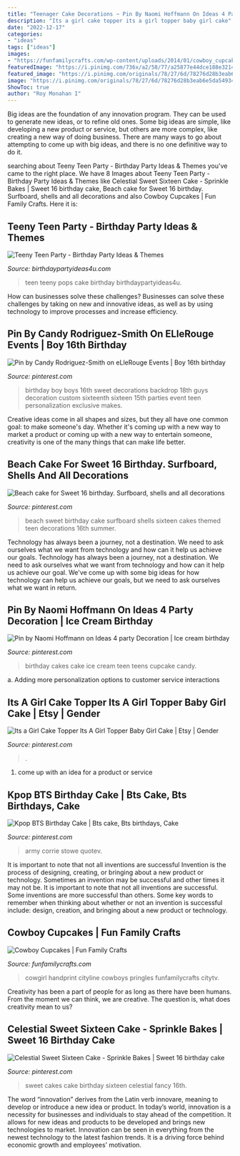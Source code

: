 ```yaml
---
title: "Teenager Cake Decorations ~ Pin By Naomi Hoffmann On Ideas 4 Party Decoration"
description: "Its a girl cake topper its a girl topper baby girl cake"
date: "2022-12-17"
categories:
- "ideas"
tags: ["ideas"]
images:
- "https://funfamilycrafts.com/wp-content/uploads/2014/01/cowboy_cupcakes.jpeg"
featuredImage: "https://i.pinimg.com/736x/a2/58/77/a25877e44dce188e3214af0b46d27a7b.jpg"
featured_image: "https://i.pinimg.com/originals/78/27/6d/78276d28b3eab6e5da549347830472b2.jpg"
image: "https://i.pinimg.com/originals/78/27/6d/78276d28b3eab6e5da549347830472b2.jpg"
ShowToc: true
author: "Roy Monahan I"
---
```



Big ideas are the foundation of any innovation program. They can be used to generate new ideas, or to refine old ones. Some big ideas are simple, like developing a new product or service, but others are more complex, like creating a new way of doing business. There are many ways to go about attempting to come up with big ideas, and there is no one definitive way to do it.

	

		
searching about Teeny Teen Party - Birthday Party Ideas &amp; Themes you've came to the right place. We have 8 Images about Teeny Teen Party - Birthday Party Ideas &amp; Themes like Celestial Sweet Sixteen Cake - Sprinkle Bakes | Sweet 16 birthday cake, Beach cake for Sweet 16 birthday. Surfboard, shells and all decorations and also Cowboy Cupcakes | Fun Family Crafts. Here it is:
		
    
## Teeny Teen Party - Birthday Party Ideas &amp; Themes

<img loading=lazy src="http://birthdaypartyideas4u.com/wp-content/uploads/2016/10/Teeny-Teen-Party-Cake-Pops.jpg" onerror="this.onerror=null;this.src='https://tse2.mm.bing.net/th?id=OIP.qazJQYg5gqYu3zeejqK40QHaLH&amp;pid=15.1';" alt="Teeny Teen Party - Birthday Party Ideas &amp; Themes">

_Source: birthdaypartyideas4u.com_

>teen teeny pops cake birthday birthdaypartyideas4u. 

	

How can businesses solve these challenges?
Businesses can solve these challenges by taking on new and innovative ideas, as well as by using technology to improve processes and increase efficiency.

    
## Pin By Candy Rodriguez-Smith On ELleRouge Events | Boy 16th Birthday

<img loading=lazy src="https://i.pinimg.com/originals/6e/41/ae/6e41ae09720911b3840847a74f33ff63.jpg" onerror="this.onerror=null;this.src='https://tse2.mm.bing.net/th?id=OIP.ewOas_sp61ue7V9K9IfR7gAAAA&amp;pid=15.1';" alt="Pin by Candy Rodriguez-Smith on eLleRouge Events | Boy 16th birthday">

_Source: pinterest.com_

>birthday boy boys 16th sweet decorations backdrop 18th guys decoration custom sixteenth sixteen 15th parties event teen personalization exclusive makes. 

	

Creative ideas come in all shapes and sizes, but they all have one common goal: to make someone's day. Whether it's coming up with a new way to market a product or coming up with a new way to entertain someone, creativity is one of the many things that can make life better.

    
## Beach Cake For Sweet 16 Birthday. Surfboard, Shells And All Decorations

<img loading=lazy src="https://i.pinimg.com/originals/6c/6a/4e/6c6a4e860b817cbc72b106a6063778a1.jpg" onerror="this.onerror=null;this.src='https://tse1.mm.bing.net/th?id=OIP.QCxRWqUOkn9TB4lREcZ5NAHaKI&amp;pid=15.1';" alt="Beach cake for Sweet 16 birthday. Surfboard, shells and all decorations">

_Source: pinterest.com_

>beach sweet birthday cake surfboard shells sixteen cakes themed teen decorations 16th summer. 

	

Technology has always been a journey, not a destination. We need to ask ourselves what we want from technology and how can it help us achieve our goals.
Technology has always been a journey, not a destination. We need to ask ourselves what we want from technology and how can it help us achieve our goal. We've come up with some big ideas for how technology can help us achieve our goals, but we need to ask ourselves what we want in return.

    
## Pin By Naomi Hoffmann On Ideas 4 Party Decoration | Ice Cream Birthday

<img loading=lazy src="https://i.pinimg.com/736x/c7/70/08/c7700888d339de22061ef42df5a5fa86.jpg" onerror="this.onerror=null;this.src='https://tse1.mm.bing.net/th?id=OIP.UaBWxIYo2MXBVWQXzofiggHaLd&amp;pid=15.1';" alt="Pin by Naomi Hoffmann on Ideas 4 party Decoration | Ice cream birthday">

_Source: pinterest.com_

>birthday cakes cake ice cream teen teens cupcake candy. 

	

a. Adding more personalization options to customer service interactions 

    
## Its A Girl Cake Topper Its A Girl Topper Baby Girl Cake | Etsy | Gender

<img loading=lazy src="https://i.pinimg.com/736x/a2/58/77/a25877e44dce188e3214af0b46d27a7b.jpg" onerror="this.onerror=null;this.src='https://tse4.mm.bing.net/th?id=OIP.xXMvvTTaPqEEWdicNuAsIQHaLH&amp;pid=15.1';" alt="Its a Girl Cake Topper Its A Girl Topper Baby Girl Cake | Etsy | Gender">

_Source: pinterest.com_

>. 

	

1. come up with an idea for a product or service

    
## Kpop BTS Birthday Cake | Bts Cake, Bts Birthdays, Cake

<img loading=lazy src="https://i.pinimg.com/1200x/21/8e/fd/218efd7905b0599712dd4b2842856d97.jpg" onerror="this.onerror=null;this.src='https://tse1.mm.bing.net/th?id=OIP.zExZzGjCt8ApiTqh2C-3HgHaJ4&amp;pid=15.1';" alt="Kpop BTS Birthday Cake | Bts cake, Bts birthdays, Cake">

_Source: pinterest.com_

>army corrie stowe quotev. 

	

It is important to note that not all inventions are successful
Invention is the process of designing, creating, or bringing about a new product or technology. Sometimes an invention may be successful and other times it may not be. It is important to note that not all inventions are successful. 
Some inventions are more successful than others. Some key words to remember when thinking about whether or not an invention is successful include: design, creation, and bringing about a new product or technology.

    
## Cowboy Cupcakes | Fun Family Crafts

<img loading=lazy src="https://funfamilycrafts.com/wp-content/uploads/2014/01/cowboy_cupcakes.jpeg" onerror="this.onerror=null;this.src='https://tse3.mm.bing.net/th?id=OIP.JONuN8OW3zMm9oZKC7mVxQHaE6&amp;pid=15.1';" alt="Cowboy Cupcakes | Fun Family Crafts">

_Source: funfamilycrafts.com_

>cowgirl handprint cityline cowboys pringles funfamilycrafts citytv. 

	

Creativity has been a part of people for as long as there have been humans. From the moment we can think, we are creative. The question is, what does creativity mean to us?

    
## Celestial Sweet Sixteen Cake - Sprinkle Bakes | Sweet 16 Birthday Cake

<img loading=lazy src="https://i.pinimg.com/originals/78/27/6d/78276d28b3eab6e5da549347830472b2.jpg" onerror="this.onerror=null;this.src='https://tse3.mm.bing.net/th?id=OIP.FpM7YwNcCBM-Zkio-4avcwHaLT&amp;pid=15.1';" alt="Celestial Sweet Sixteen Cake - Sprinkle Bakes | Sweet 16 birthday cake">

_Source: pinterest.com_

>sweet cakes cake birthday sixteen celestial fancy 16th. 

	

The word “innovation” derives from the Latin verb innovare, meaning to develop or introduce a new idea or product. In today’s world, innovation is a necessity for businesses and individuals to stay ahead of the competition. It allows for new ideas and products to be developed and brings new technologies to market. Innovation can be seen in everything from the newest technology to the latest fashion trends. It is a driving force behind economic growth and employees’ motivation.

